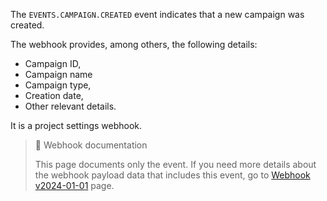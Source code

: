 The `EVENTS.CAMPAIGN.CREATED` event indicates that a new campaign was created.

The webhook provides, among others, the following details:
- Campaign ID,
- Campaign name
- Campaign type,
- Creation date,
- Other relevant details.

It is a project settings webhook.

> 📘 Webhook documentation
>
> This page documents only the event. If you need more details about the webhook payload data that includes this event, go to [Webhook v2024-01-01](ref:introduction-to-webhooks "Introduction to webhooks v2024-01-01") page.